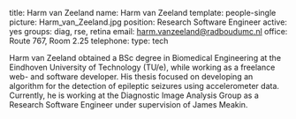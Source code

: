 title: Harm van Zeeland
name: Harm van Zeeland
template: people-single
picture: Harm_van_Zeeland.jpg
position: Research Software Engineer
active: yes
groups: diag, rse, retina
email: harm.vanzeeland@radboudumc.nl
office: Route 767, Room 2.25
telephone:
type: tech

Harm van Zeeland obtained a BSc degree in Biomedical Engineering at the Eindhoven University of Technology (TU/e), while working as a freelance web- and software developer. His thesis focused on developing an algorithm for the detection of epileptic seizures using accelerometer data. Currently, he is working at the Diagnostic Image Analysis Group as a Research Software Engineer under supervision of James Meakin.
